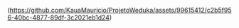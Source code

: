 (https://github.com/KauaMauricio/ProjetoWeduka/assets/99615412/c2b5f956-40bc-4877-89df-3c2021eb1d24)
